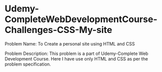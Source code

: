 # Udemy-CompleteWebDevelopmentCourse-Challenges-CSS-My-site

Problem Name: To Create a personal site using HTML and CSS

Problem Description: This problem is a part of Udemy-Complete Web Development Course. Here I have use only HTML and CSS as per the problem specification.
